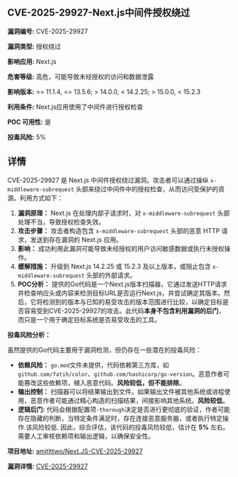 ## CVE-2025-29927-Next.js中间件授权绕过

**漏洞编号:** CVE-2025-29927

**漏洞类型:** 授权绕过

**影响应用:** Next.js

**危害等级:** 高危，可能导致未经授权的访问和数据泄露

**影响版本:** >= 11.1.4, <= 13.5.6; > 14.0.0, < 14.2.25; > 15.0.0, < 15.2.3

**利用条件:** Next.js应用使用了中间件进行授权检查

**POC 可用性:** 是

**投毒风险:** 5%

## 详情

CVE-2025-29927 是 Next.js 中间件授权绕过漏洞。攻击者可以通过操纵 `x-middleware-subrequest` 头部来绕过中间件中的授权检查，从而访问受保护的资源。利用方式如下：

1.  **漏洞原理：**  Next.js 在处理内部子请求时，对 `x-middleware-subrequest` 头部处理不当，导致授权检查失效。
2.  **攻击步骤：** 攻击者构造包含 `x-middleware-subrequest` 头部的恶意 HTTP 请求，发送到存在漏洞的 Next.js 应用。
3.  **影响：**  成功利用此漏洞可能导致未经授权的用户访问敏感数据或执行未授权操作。
4.  **缓解措施：**  升级到 Next.js 14.2.25 或 15.2.3 及以上版本，或阻止包含 `x-middleware-subrequest` 头部的外部请求。
5.  **POC分析：** 提供的Go代码是一个Next.js版本扫描器，它通过发送HTTP请求并检查响应头或内容来检测目标URL是否运行Next.js，并尝试确定其版本。然后，它将检测到的版本与已知的易受攻击的版本范围进行比较，以确定目标是否容易受到CVE-2025-29927的攻击。此代码**本身不包含利用漏洞的后门**，而只是一个用于确定目标系统是否易受攻击的工具。

**投毒风险分析：**

虽然提供的Go代码主要用于漏洞检测，但仍存在一些潜在的投毒风险：

*   **依赖风险：** `go.mod`文件未提供，代码依赖第三方库，如`github.com/fatih/color`、`github.com/hashicorp/go-version`。恶意作者可能篡改这些依赖项，植入恶意代码。**风险较低，但不能排除**。
*   **输出控制：**  扫描器可以将结果输出到文件。如果输出文件被其他系统或进程使用，恶意作者可能通过精心构造的扫描结果，间接影响其他系统。**风险较低**。
* **逻辑后门:** 代码会根据配置项`-thorough`决定是否进行更彻底的验证，作者可能存在隐藏的判断，当特定条件满足时，存在连接恶意服务器，或者执行特定操作.该风险较低. 因此，综合评估，该代码的投毒风险较低，估计在 **5%** 左右。需要人工审核依赖项和输出逻辑，以确保安全性。

**项目地址:** [amitlttwo/Next.JS-CVE-2025-29927](https://github.com/amitlttwo/Next.JS-CVE-2025-29927)

**漏洞详情:** [CVE-2025-29927](https://nvd.nist.gov/vuln/detail/CVE-2025-29927)